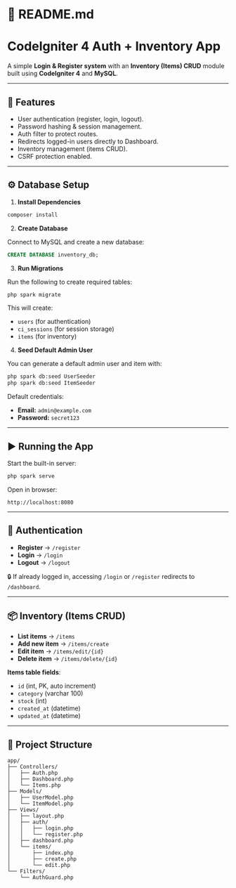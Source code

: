 # 📘 README.md

# CodeIgniter 4 Auth + Inventory App

A simple **Login & Register system** with an **Inventory (Items) CRUD** module built using **CodeIgniter 4** and **MySQL**.

---

## 🚀 Features

- User authentication (register, login, logout).
- Password hashing & session management.
- Auth filter to protect routes.
- Redirects logged-in users directly to Dashboard.
- Inventory management (items CRUD).
- CSRF protection enabled.

---

## ⚙️ Database Setup

1. **Install Dependencies**

```bash
composer install
```

2. **Create Database**

Connect to MySQL and create a new database:

```sql
CREATE DATABASE inventory_db;
```

3. **Run Migrations**

Run the following to create required tables:

```bash
php spark migrate
```

This will create:

- `users` (for authentication)
- `ci_sessions` (for session storage)
- `items` (for inventory)

4. **Seed Default Admin User**

You can generate a default admin user and item with:

```bash
php spark db:seed UserSeeder
php spark db:seed ItemSeeder
```

Default credentials:

- **Email:** `admin@example.com`
- **Password:** `secret123`

---

## ▶️ Running the App

Start the built-in server:

```bash
php spark serve
```

Open in browser:

```
http://localhost:8080
```

---

## 👤 Authentication

- **Register** → `/register`
- **Login** → `/login`
- **Logout** → `/logout`

🔒 If already logged in, accessing `/login` or `/register` redirects to `/dashboard`.

---

## 📦 Inventory (Items CRUD)

- **List items** → `/items`
- **Add new item** → `/items/create`
- **Edit item** → `/items/edit/{id}`
- **Delete item** → `/items/delete/{id}`

**Items table fields**:

- `id` (int, PK, auto increment)
- `category` (varchar 100)
- `stock` (int)
- `created_at` (datetime)
- `updated_at` (datetime)

---

## 📌 Project Structure

```
app/
├── Controllers/
│   ├── Auth.php
│   ├── Dashboard.php
│   └── Items.php
├── Models/
│   ├── UserModel.php
│   └── ItemModel.php
├── Views/
│   ├── layout.php
│   ├── auth/
│   │   ├── login.php
│   │   └── register.php
│   ├── dashboard.php
│   └── items/
│       ├── index.php
│       ├── create.php
│       └── edit.php
└── Filters/
    └── AuthGuard.php
```
